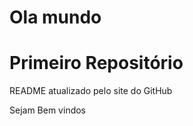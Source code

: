 # Ola mundo
 
<h1>Primeiro Repositório</h1
 <p>README atualizado pelo site do GitHub</p>
<p>Sejam Bem vindos</p>